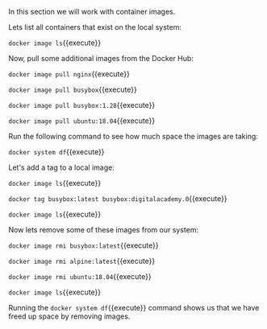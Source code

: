In this section we will work with container images.

Lets list all containers that exist on the local system:

`docker image ls`{{execute}}

Now, pull some additional images from the Docker Hub:

`docker image pull nginx`{{execute}}

`docker image pull busybox`{{execute}}

`docker image pull busybox:1.28`{{execute}}

`docker image pull ubuntu:18.04`{{execute}}

Run the following command to see how much space the images are taking:

`docker system df`{{execute}}

Let's add a tag to a local image:

`docker image ls`{{execute}}

`docker tag busybox:latest busybox:digitalacademy.0`{{execute}}

`docker image ls`{{execute}}

Now lets remove some of these images from our system:

`docker image rmi busybox:latest`{{execute}}

`docker image rmi alpine:latest`{{execute}}

`docker image rmi ubuntu:18.04`{{execute}}

`docker image ls`{{execute}}

Running the `docker system df`{{execute}} command shows us that we have freed up space by removing images.
